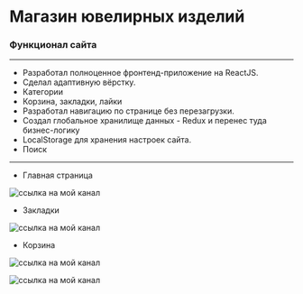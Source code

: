 # Магазин ювелирных изделий

### Функционал сайта
***
* Разработал полноценное фронтенд-приложение на ReactJS.
* Сделал адаптивную вёрстку.
* Категории
* Корзина, закладки, лайки
* Разработал навигацию по странице без перезагрузки.
* Создал глобальное хранилище данных - Redux и перенес туда бизнес-логику
* LocalStorage для хранения настроек сайта.
* Поиск 

***

* Главная страница

![ссылка на мой канал](https://raw.githubusercontent.com/Albogachiev/jewelry-shop/main/front/public/imgPage/%D0%A1%D0%BD%D0%B8%D0%BC%D0%BE%D0%BA%20%D1%8D%D0%BA%D1%80%D0%B0%D0%BD%D0%B0%20%D0%BE%D1%82%202023-08-22%2016-28-20.png)

* Закладки

![ссылка на мой канал](https://raw.githubusercontent.com/Albogachiev/jewelry-shop/main/front/public/imgPage/%D0%A1%D0%BD%D0%B8%D0%BC%D0%BE%D0%BA%20%D1%8D%D0%BA%D1%80%D0%B0%D0%BD%D0%B0%20%D0%BE%D1%82%202023-08-22%2016-15-33.png)

* Корзина

![ссылка на мой канал](https://raw.githubusercontent.com/Albogachiev/jewelry-shop/main/front/public/imgPage/%D0%A1%D0%BD%D0%B8%D0%BC%D0%BE%D0%BA%20%D1%8D%D0%BA%D1%80%D0%B0%D0%BD%D0%B0%20%D0%BE%D1%82%202023-08-22%2016-20-36.png)


![ссылка на мой канал](https://raw.githubusercontent.com/Albogachiev/jewelry-shop/main/front/public/imgPage/%D0%A1%D0%BD%D0%B8%D0%BC%D0%BE%D0%BA%20%D1%8D%D0%BA%D1%80%D0%B0%D0%BD%D0%B0%20%D0%BE%D1%82%202023-08-22%2016-15-16.png)
